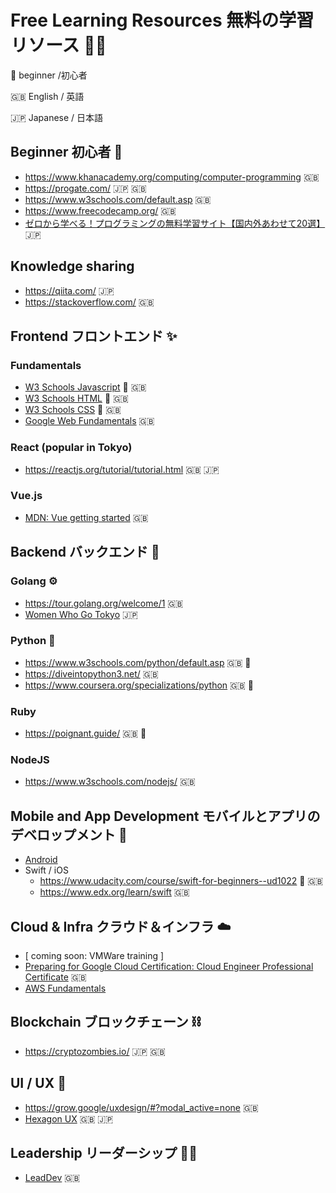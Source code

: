  # Free Learning Resources 無料の学習リソース 👩‍💻

🔰 beginner /初心者

🇬🇧 English / 英語

🇯🇵 Japanese / 日本語

## Beginner 初心者 🔰
- https://www.khanacademy.org/computing/computer-programming 🇬🇧
- https://progate.com/ 🇯🇵 🇬🇧
- https://www.w3schools.com/default.asp 🇬🇧
- https://www.freecodecamp.org/ 🇬🇧
- [ゼロから学べる！プログラミングの無料学習サイト【国内外あわせて20選】](https://techacademy.jp/magazine/36) 🇯🇵

## Knowledge sharing
- https://qiita.com/ 🇯🇵
- https://stackoverflow.com/ 🇬🇧

## Frontend フロントエンド ✨

### Fundamentals
- [W3 Schools Javascript](https://www.w3schools.com/js/) 🔰 🇬🇧
- [W3 Schools HTML](https://www.w3schools.com/html/default.asp) 🔰 🇬🇧
- [W3 Schools CSS](https://www.w3schools.com/css/default.asp) 🔰 🇬🇧
- [Google Web Fundamentals](https://developers.google.com/web/fundamentals) 🇬🇧

### React (popular in Tokyo)
- https://reactjs.org/tutorial/tutorial.html 🇬🇧 🇯🇵

### Vue.js 
- [MDN: Vue getting started](https://developer.mozilla.org/en-US/docs/Learn/Tools_and_testing/Client-side_JavaScript_frameworks/Vue_getting_started) 🇬🇧

## Backend バックエンド 🧱

### Golang ⚙️
- https://tour.golang.org/welcome/1 🇬🇧
- [Women Who Go Tokyo](https://twitter.com/wwg_tokyo?lang=en) 🇯🇵

### Python 🐍
- https://www.w3schools.com/python/default.asp 🇬🇧 🔰
- https://diveintopython3.net/ 🇬🇧
- https://www.coursera.org/specializations/python 🇬🇧 🔰

### Ruby
- https://poignant.guide/ 🇬🇧 🦊

### NodeJS
- https://www.w3schools.com/nodejs/ 🇬🇧


## Mobile and App Development モバイルとアプリのデベロップメント 📱
- [Android](https://grow.google/androiddev/#?modal_active=none)
- Swift / iOS
  - https://www.udacity.com/course/swift-for-beginners--ud1022 🔰 🇬🇧
  - https://www.edx.org/learn/swift 🇬🇧

## Cloud & Infra クラウド＆インフラ ☁️
- [ coming soon: VMWare training ]
- [Preparing for Google Cloud Certification: Cloud Engineer Professional Certificate](https://www.coursera.org/professional-certificates/cloud-engineering-gcp) 🇬🇧
- [AWS Fundamentals](https://www.coursera.org/specializations/aws-fundamentals)

## Blockchain ブロックチェーン ⛓️
- https://cryptozombies.io/ 🇯🇵 🇬🇧

## UI / UX 🎨
- https://grow.google/uxdesign/#?modal_active=none 🇬🇧
- [Hexagon UX](http://hexagonux.com/tokyo) 🇬🇧 🇯🇵

## Leadership リーダーシップ 👩‍🚀
- [LeadDev](https://leaddev.com/) 🇬🇧
